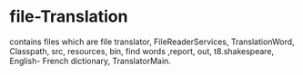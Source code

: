# file-Translation
contains files which are file translator, FileReaderServices, TranslationWord, Classpath, src, resources, bin, find words ,report, out, t8.shakespeare, English- French dictionary, TranslatorMain.
